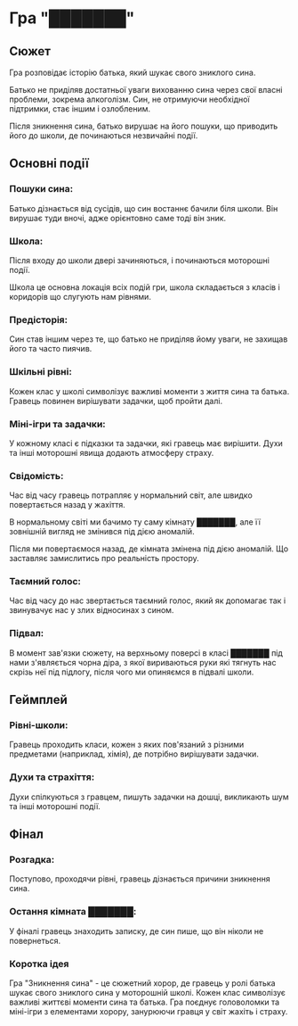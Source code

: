 # Гра "███████"
## Сюжет
Гра розповідає історію батька, який шукає свого зниклого сина.

Батько не приділяв достатньої уваги вихованню сина через свої власні проблеми, зокрема алкоголізм.
Син, не отримуючи необхідної підтримки, стає іншим і озлобленим.

Після зникнення сина, батько вирушає на його пошуки, що приводить його до школи, де починаються незвичайні події.

## Основні події
### Пошуки сина:
Батько дізнається від сусідів, що син востаннє бачили біля школи.
Він вирушає туди вночі, адже орієнтовно саме тоді він зник.

### Школа:
Після входу до школи двері зачиняються, і починаються моторошні події.

Школа це основна локація всіх подій гри, школа складається з класів і коридорів що слугують нам рівнями.

### Предісторія:
Син став іншим через те, що батько не приділяв йому уваги, не захищав його та часто пиячив.

### Шкільні рівні:
Кожен клас у школі символізує важливі моменти з життя сина та батька.
Гравець повинен вирішувати задачки, щоб пройти далі.

### Міні-ігри та задачки:
У кожному класі є підказки та задачки, які гравець має вирішити.
Духи та інші моторошні явища додають атмосферу страху.

### Свідомість:
Час від часу гравець потрапляє у нормальний світ, але швидко повертається назад у жахіття.

В нормальному світі ми бачимо ту саму кімнату ███████, але її зовнішній вигляд не змінився під дією аномалій.

Після ми повертаємося назад, де кімната змінена під дією аномалій. Що заставляє замислитись про реальність простору.

### Таємний голос:
Час від часу до нас звертається таємний голос, який як допомагає так і звинувачує нас у злих відносинах з сином.

### Підвал:
В момент зав'язки сюжету, на верхньому поверсі в класі ███████ під нами з'являється чорна діра, з якої вириваються руки
які тягнуть нас скрізь неї під підлогу, після чого ми опиняємся в підвалі школи.

## Геймплей
### Рівні-школи:
Гравець проходить класи, кожен з яких пов'язаний з різними предметами (наприклад, хімія),
де потрібно вирішувати задачки.

### Духи та страхіття:
Духи спілкуються з гравцем, пишуть задачки на дошці, викликають шум та інші моторошні події.

## Фінал
### Розгадка:
Поступово, проходячи рівні, гравець дізнається причини зникнення сина.

### Остання кімната ███████:
У фіналі гравець знаходить записку, де син пише, що він ніколи не повернеться.

### Коротка ідея
Гра "Зникнення сина" - це сюжетний хорор, де гравець у ролі батька шукає свого зниклого сина у моторошній школі.
Кожен клас символізує важливі життєві моменти сина та батька.
Гра поєднує головоломки та міні-ігри з елементами хорору, занурюючи гравця у світ жахіть і страху.
